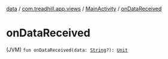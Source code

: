 [data](../../index.md) / [com.treadhill.app.views](../index.md) / [MainActivity](index.md) / [onDataReceived](./on-data-received.md)

# onDataReceived

(JVM) `fun onDataReceived(data: `[`String`](https://kotlinlang.org/api/latest/jvm/stdlib/kotlin/-string/index.html)`?): `[`Unit`](https://kotlinlang.org/api/latest/jvm/stdlib/kotlin/-unit/index.html)
